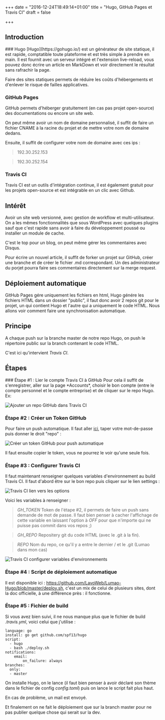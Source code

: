 +++
date = "2016-12-24T18:49:14+01:00"
title = "Hugo, GitHub Pages et Travis CI"
draft = false

+++

<h2 class="post-title">Introduction</h2>
### Hugo
[Hugo](https://gohugo.io/) est un générateur de site statique, il est rapide, comptatible toute plateforme et est très simple à prendre en main.
Il est fournit avec un serveur intégré et l'extension live-reload, vous pouvez donc écrire un article en MarkDown et voir directement le résultat sans rafrachir la page.

Faire des sites statiques permets de réduire les coûts d'hébergements et d'enlever le risque de failles applicatives. 

### GitHub Pages
GitHub permets d'héberger gratuitement (en cas pas projet open-source) des documentations ou encore un site web.

On peut même avoir un nom de domaine personnalisé, il suffit de faire un fichier CNAME à la racine du projet et de mettre votre nom de domaine dedans.

Ensuite, il suffit de configurer votre nom de domaine avec ces ips :

> 192.30.252.153

> 192.30.252.154

### Travis CI
Travis CI est un outils d'intégration continue, il est également gratuit pour les projets open-source et est intégrable en un clic avec Github.

<h2 class="post-title">Intérêt</h2>
Avoir un site web versionné, avec gestion de workflow et multi-utilisateur. On a les mêmes fonctionnalités que sous WordPress avec quelques plugins sauf que c'est rapide sans avoir à faire du développement poussé ou installer un module de cache.

C'est le top pour un blog, on peut même gérer les commentaires avec Disqus.

Pour écrire un nouvel article, il suffit de forker un projet sur GitHub, créer une branche et de créer le fichier .md correspondant. Un des administrateur du porjet pourra faire ses commentaires directement sur la merge request.

<h2 class="post-title">Déploiement automatique</h2>
GitHub Pages gére uniquement les fichiers en html, Hugo génére les fichiers HTML dans un dossier "public", il faut donc avoir 2 repos git pour le projet, un qui contient Hugo et l'autre qui a uniquement le code HTML. Nous allons voir comment faire une synchronisation automatique.

<h2 class="post-title">Principe</h2>
A chaque push sur la branche master de notre repo Hugo, on push le répertoire public sur la branch contenant le code HTML.

C'est ici qu'intervient *Travis CI*.
 
<h2 class="post-title">Étapes</h2>
### Étape #1 : Lier le compte Travis CI à GitHub
Pour cela il suffit de s'enregistrer, aller sur la page *Accounts*, choisir le bon compte (entre le compte personnel et le compte entreprise) et de cliquer sur le repo Hugo. Ex:

![Ajouter un repo GitHub dans Travis CI](/images/hugo-github-page/ajouter-repo-travis-ci.png)

### Étape #2 : Créer un Token GitHub
Pour faire un push automatique. Il faut aller [ici](https://github.com/settings/tokens/new), taper votre mot-de-passe puis donner le droit "repo" :

![Créer un token GitHub pour push automatique](/images/hugo-github-page/creer-token-github.png)

Il faut ensuite copier le token, vous ne pourrez le voir qu'une seule fois.

### Étape #3 : Configurer Travis CI
Il faut maintenant renseigner quelques variables d'environnement au build Travis CI. Il faut d'abord être sur le bon repo puis cliquer sur le lien settings :

![Travis CI lien vers les options](/images/hugo-github-page/travis-ci-lien-options.png)

Voici les variables à renseigner :

>*GH_TOKEN* Token de l'étape #2, il permets de faire un push sans demande de mot de passe. Il faut bien penser à cacher l'affichage de cette variable en laissant l'option à *OFF* pour que n'importe qui ne puisse pas commit dans vos repos ;)

>*GH_REPO* Repositery git du code HTML (avec le .git à la fin). 

>*REPO* Nom du repo, ce qu'il y a entre le dernier / et le .git (Lumao dans mon cas)

![Travis CI configurer variables d'environnements](/images/hugo-github-page/variable-environnement-travis-ci.png)

### Étape #4 : Script de déploiement automatique
Il est disponible ici : https://github.com/LavoWeb/Lumao-Hugo/blob/master/deploy.sh, c'est un mix de celui de plusieurs sites, dont la doc officielle, à une différence près : il fonctionne.

### Étape #5 : Fichier de build
Si vous avez bien suivi, il ne nous manque plus que le fichier de build *.travis.yml*, voici celui que j'utilise :

```
language: go
install: go get github.com/spf13/hugo
script:
  - hugo
  - bash ./deploy.sh
notifications:
    email:
        on_failure: always
branches:
  only:
  - master
```

On installe Hugo, on le lance (il faut bien penser à avoir déclaré son thème dans le fichier de config *config.toml*) puis on lance le script fait plus haut.

En cas de problème, un mail est envoyé.

Et finalement on ne fait le déploiement que sur la branch master pour ne pas publier quelque chose qui serait sur la dev.